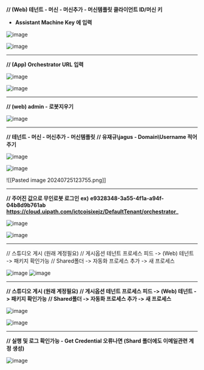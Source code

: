 
**//  (Web) 테넌트 - 머신 - 머신추가 - 머신템플릿 클라이언트 ID/머신 키** 
- **Assistant Machine Key 에 입력** 

![image](https://github.com/user-attachments/assets/068041e1-d627-49f1-a353-8a6189b300cc)


![image](https://github.com/user-attachments/assets/4c7d72b9-a508-428f-8348-3bd2f821511c)


---

**// (App) Orchestrator URL 입력** 

![image](https://github.com/user-attachments/assets/9498858b-0c86-40ef-b098-6ee9a387bb1a)

![image](https://github.com/user-attachments/assets/e8b1145e-c31b-4eab-9c56-2987230e466f)


----

**// (web) admin - 로봇지우기**  

![image](https://github.com/user-attachments/assets/37661a5b-e8c8-4096-910e-ad2b22fd5331)

----

**// 테넌트 - 머신 - 머신추가 - 머신템플릿** 
**// 유재규\jagus - Domain\Username 적어주기**

![image](https://github.com/user-attachments/assets/19ec5691-e8f8-48d1-ba8a-6d3f00cfcb28)


![image](https://github.com/user-attachments/assets/5c7cfbe3-db42-4a9d-b8c5-ea33599b6f72)

![[Pasted image 20240725123755.png]]

-----

**// 주어진 값으로 무인로봇 로그인**
**ex)**
**e9328348-3a55-4f1a-a94f-04b8d9b761ab**
**https://cloud.uipath.com/ictcoisixejz/DefaultTenant/orchestrator_**


![image](https://github.com/user-attachments/assets/197bc686-f3e9-4972-a7ac-e4758610f92c)

![image](https://github.com/user-attachments/assets/f588a1a4-652d-40dc-8c5d-3d92bca20560)


---

// 스튜디오 게시 (원래 계정필요) 
// 게시옵션 테넌트 프로세스 피드 -> (Web) 테넌트 -> 패키지 확인가능 
// Shared폴더 -> 자동화 프로세스 추가 -> 새 프로세스 

![image](https://github.com/user-attachments/assets/9be1f891-0216-4994-bd54-86c1ee1bed6c)
![image](https://github.com/user-attachments/assets/e2c5e732-1822-4dd3-b689-bcf73e417bc4)



-----

**// 스튜디오 게시 (원래 계정필요)** 
**// 게시옵션 테넌트 프로세스 피드 -> (Web) 테넌트 -> 패키지 확인가능** 
**// Shared폴더 -> 자동화 프로세스 추가 -> 새 프로세스** 

![image](https://github.com/user-attachments/assets/bbe98c3a-527c-4237-a39c-6f41e11b0cea)


![image](https://github.com/user-attachments/assets/6ba4f239-9662-4835-8994-78319775fd8f)

------------
**// 실행 및 로그 확인가능  - Get Credential 오류나면  (Shard 폴더에도 이메일관련 계정 생성)**

![image](https://github.com/user-attachments/assets/5905bb32-253d-4691-9838-a04667706703)

